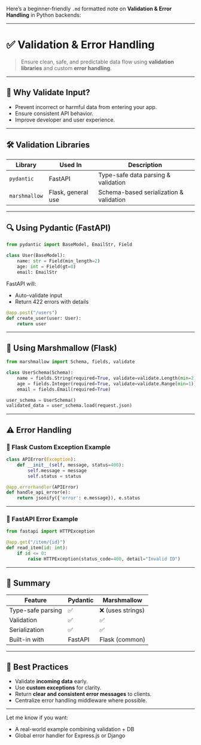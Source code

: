 Here’s a beginner-friendly `.md` formatted note on **Validation & Error Handling** in Python backends:

---

# ✅ **Validation & Error Handling**

> Ensure clean, safe, and predictable data flow using **validation libraries** and custom **error handling**.

---

## 🧮 Why Validate Input?

* Prevent incorrect or harmful data from entering your app.
* Ensure consistent API behavior.
* Improve developer and user experience.

---

## 🛠️ Validation Libraries

| Library       | Used In            | Description                             |
| ------------- | ------------------ | --------------------------------------- |
| `pydantic`    | FastAPI            | Type-safe data parsing & validation     |
| `marshmallow` | Flask, general use | Schema-based serialization & validation |

---

## 🔍 **Using Pydantic (FastAPI)**

```python
from pydantic import BaseModel, EmailStr, Field

class User(BaseModel):
    name: str = Field(min_length=2)
    age: int = Field(gt=0)
    email: EmailStr
```

FastAPI will:

* Auto-validate input
* Return 422 errors with details

```python
@app.post("/users")
def create_user(user: User):
    return user
```

---

## 🔧 **Using Marshmallow (Flask)**

```python
from marshmallow import Schema, fields, validate

class UserSchema(Schema):
    name = fields.String(required=True, validate=validate.Length(min=2))
    age = fields.Integer(required=True, validate=validate.Range(min=1))
    email = fields.Email(required=True)
```

```python
user_schema = UserSchema()
validated_data = user_schema.load(request.json)
```

---

## ⚠️ Error Handling

### 🔹 Flask Custom Exception Example

```python
class APIError(Exception):
    def __init__(self, message, status=400):
        self.message = message
        self.status = status

@app.errorhandler(APIError)
def handle_api_error(e):
    return jsonify({'error': e.message}), e.status
```

---

### 🔹 FastAPI Error Example

```python
from fastapi import HTTPException

@app.get("/item/{id}")
def read_item(id: int):
    if id <= 0:
        raise HTTPException(status_code=400, detail="Invalid ID")
```

---

## 🧠 Summary

| Feature           | Pydantic | Marshmallow      |
| ----------------- | -------- | ---------------- |
| Type-safe parsing | ✅        | ❌ (uses strings) |
| Validation        | ✅        | ✅                |
| Serialization     | ✅        | ✅                |
| Built-in with     | FastAPI  | Flask (common)   |

---

## 🧩 Best Practices

* Validate **incoming data** early.
* Use **custom exceptions** for clarity.
* Return **clear and consistent error messages** to clients.
* Centralize error handling middleware where possible.

---

Let me know if you want:

* A real-world example combining validation + DB
* Global error handler for Express.js or Django
